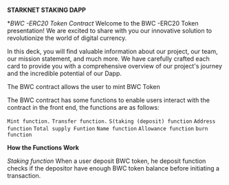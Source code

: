 **STARKNET STAKING DAPP**

**BWC -ERC20 Token Contract*
Welcome to the BWC -ERC20 Token presentation! We are excited to share with you our innovative solution to revolutionize the world of digital currency.

In this deck, you will find valuable information about our project, our team, our mission statement, and much more. We have carefully crafted each card to provide you with a comprehensive overview of our project's journey and the incredible potential of our Dapp.

The BWC contract allows the user to mint BWC Token

The BWC contract has some functions to enable users interact with the contract in the  front end, the functions are as follows:

`Mint function.`
`Transfer function.`
`S(taking (deposit) function`
`Address function`
`Total supply Funtion`
`Name function`
`Allowance function`
`burn function`


**How the Functions Work**

*Staking function* 
When a user deposit BWC token, he deposit function checks if the depositor have enough BWC token balance before initiating a transaction. 


